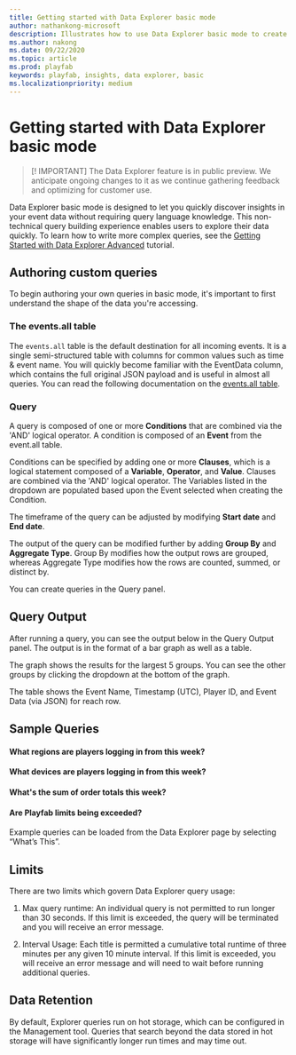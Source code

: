 ```yaml
---
title: Getting started with Data Explorer basic mode
author: nathankong-microsoft
description: Illustrates how to use Data Explorer basic mode to create queries.
ms.author: nakong
ms.date: 09/22/2020
ms.topic: article
ms.prod: playfab
keywords: playfab, insights, data explorer, basic
ms.localizationpriority: medium
---
```


# Getting started with Data Explorer basic mode

>[! IMPORTANT] 
>The Data Explorer feature is in public preview. We anticipate ongoing changes to it as we continue gathering feedback 
and optimizing for customer use.

Data Explorer basic mode is designed to let you quickly discover insights in your event data without requiring query language knowledge. This non-technical query building experience enables users to explore their data quickly. To learn how to write more complex queries, see the [Getting Started with Data Explorer Advanced](getting-started-with-data-explorer-advanced.md) tutorial.

## Authoring custom queries

To begin authoring your own queries in basic mode, it's important to first understand the shape of the data you're accessing.

### The events.all table

The `events.all` table is the default destination for all incoming events. It is a single semi-structured table with columns for common values such as time & event name. You will quickly become familiar with the EventData column, which contains the full original JSON payload and is useful in almost all queries. You can read the following documentation on the [events.all table](../schemas/events-all.md).

### Query

A query is composed of one or more **Conditions** that are combined via the 'AND' logical operator. A condition is composed of an **Event** from the event.all table.

Conditions can be specified by adding one or more **Clauses**, which is a logical statement composed of a **Variable**, **Operator**, and **Value**. Clauses are combined via the 'AND' logical operator. The Variables listed in the dropdown are populated based upon the Event selected when creating the Condition.

The timeframe of the query can be adjusted by modifying **Start date** and **End date**.

The output of the query can be modified further by adding **Group By** and **Aggregate Type**. Group By modifies how the output rows are grouped, whereas Aggregate Type modifies how the rows are counted, summed, or distinct by.

You can create queries in the Query panel.

## Query Output

After running a query, you can see the output below in the Query Output panel. The output is in the format of a bar graph as well as a table.

The graph shows the results for the largest 5 groups. You can see the other groups by clicking the dropdown at the bottom of the graph.

The table shows the Event Name, Timestamp (UTC), Player ID, and Event Data (via JSON) for reach row.

## Sample Queries

#### What regions are players logging in from this week?

#### What devices are players logging in from this week?
#### What's the sum of order totals this week?
#### Are Playfab limits being exceeded?


Example queries can be loaded from the Data Explorer page by selecting “What’s This”.

## Limits
There are two limits which govern Data Explorer query usage:
 
1. Max query runtime: An individual query is not permitted to run longer than 30 seconds. If this limit is exceeded, the query will be terminated and you will receive an error message.

2. Interval Usage: Each title is permitted a cumulative total runtime of three minutes per any given 10 minute interval. If this limit is exceeded, you will receive an error message and will need to wait before running additional queries. 

## Data Retention

By default, Explorer queries run on hot storage, which can be configured in the Management tool. Queries that search beyond the data stored in hot storage will have significantly longer run times and may time out.
